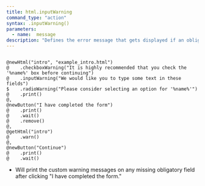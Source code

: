 ```yaml
---
title: html.inputWarning
command_type: "action"
syntax: .inputWarning()
parameters:
  - name:  message 
description: "Defines the error message that gets displayed if an obligatory input field is not filled when calling `warn`. If you use `%name%` in the string it will be replaced with the element's name."
---
```


<!--more-->

<pre><code class="language-diff-javascript diff-highlight try-true">
@newHtml("intro", "example_intro.html")
@    .checkboxWarning("It is highly recommended that you check the '%name%' box before continuing")
@    .inputWarning("We would like you to type some text in these fields")
$    .radioWarning("Please consider selecting an option for '%name%'")
@    .print()
@,
@newButton("I have completed the form")
@    .print()
@    .wait()
@    .remove()
@,
@getHtml("intro")
@    .warn()
@,
@newButton("Continue")
@    .print()
@    .wait()
</code></pre>

+ Will print the custom warning messages on any missing obligatory field after clicking "I have completed the form."		
